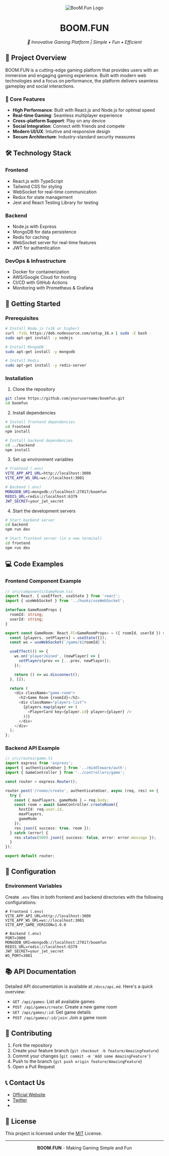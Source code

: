 <div align="center">
  
![BooM.Fun Logo](boomfun-logo.jpg)
  
# BOOM.FUN

_🚀 Innovative Gaming Platform | Simple • Fun • Efficient_

</div>

## 📖 Project Overview

BOOM.FUN is a cutting-edge gaming platform that provides users with an immersive and engaging gaming experience. Built with modern web technologies and a focus on performance, the platform delivers seamless gameplay and social interactions.

### 🎯 Core Features

- **High Performance**: Built with React.js and Node.js for optimal speed
- **Real-time Gaming**: Seamless multiplayer experience
- **Cross-platform Support**: Play on any device
- **Social Integration**: Connect with friends and compete
- **Modern UI/UX**: Intuitive and responsive design
- **Secure Architecture**: Industry-standard security measures

## 🛠 Technology Stack

### Frontend
- React.js with TypeScript
- Tailwind CSS for styling
- WebSocket for real-time communication
- Redux for state management
- Jest and React Testing Library for testing

### Backend
- Node.js with Express
- MongoDB for data persistence
- Redis for caching
- WebSocket server for real-time features
- JWT for authentication

### DevOps & Infrastructure
- Docker for containerization
- AWS/Google Cloud for hosting
- CI/CD with GitHub Actions
- Monitoring with Prometheus & Grafana

## 🚀 Getting Started

### Prerequisites
```bash
# Install Node.js (v16 or higher)
curl -fsSL https://deb.nodesource.com/setup_16.x | sudo -E bash -
sudo apt-get install -y nodejs

# Install MongoDB
sudo apt-get install -y mongodb

# Install Redis
sudo apt-get install -y redis-server
```

### Installation

1. Clone the repository
```bash
git clone https://github.com/yourusername/boomfun.git
cd boomfun
```

2. Install dependencies
```bash
# Install frontend dependencies
cd frontend
npm install

# Install backend dependencies
cd ../backend
npm install
```

3. Set up environment variables
```bash
# Frontend (.env)
VITE_APP_API_URL=http://localhost:3000
VITE_APP_WS_URL=ws://localhost:3001

# Backend (.env)
MONGODB_URI=mongodb://localhost:27017/boomfun
REDIS_URL=redis://localhost:6379
JWT_SECRET=your_jwt_secret
```

4. Start the development servers
```bash
# Start backend server
cd backend
npm run dev

# Start frontend server (in a new terminal)
cd frontend
npm run dev
```

## 💻 Code Examples

### Frontend Component Example
```typescript
// src/components/GameRoom.tsx
import React, { useEffect, useState } from 'react';
import { useWebSocket } from '../hooks/useWebSocket';

interface GameRoomProps {
  roomId: string;
  userId: string;
}

export const GameRoom: React.FC<GameRoomProps> = ({ roomId, userId }) => {
  const [players, setPlayers] = useState([]);
  const ws = useWebSocket(`/game/${roomId}`);

  useEffect(() => {
    ws.on('playerJoined', (newPlayer) => {
      setPlayers(prev => [...prev, newPlayer]);
    });

    return () => ws.disconnect();
  }, []);

  return (
    <div className="game-room">
      <h2>Game Room {roomId}</h2>
      <div className="players-list">
        {players.map(player => (
          <PlayerCard key={player.id} player={player} />
        ))}
      </div>
    </div>
  );
};
```

### Backend API Example
```typescript
// src/routes/game.ts
import express from 'express';
import { authenticateUser } from '../middleware/auth';
import { GameController } from '../controllers/game';

const router = express.Router();

router.post('/rooms/create', authenticateUser, async (req, res) => {
  try {
    const { maxPlayers, gameMode } = req.body;
    const room = await GameController.createRoom({
      hostId: req.user.id,
      maxPlayers,
      gameMode
    });
    res.json({ success: true, room });
  } catch (error) {
    res.status(500).json({ success: false, error: error.message });
  }
});

export default router;
```

## 🔧 Configuration

### Environment Variables

Create `.env` files in both frontend and backend directories with the following configurations:

```env
# Frontend (.env)
VITE_APP_API_URL=http://localhost:3000
VITE_APP_WS_URL=ws://localhost:3001
VITE_APP_GAME_VERSION=1.0.0

# Backend (.env)
PORT=3000
MONGODB_URI=mongodb://localhost:27017/boomfun
REDIS_URL=redis://localhost:6379
JWT_SECRET=your_jwt_secret
WS_PORT=3001
```

## 📚 API Documentation

Detailed API documentation is available at `/docs/api.md`. Here's a quick overview:

- `GET /api/games`: List all available games
- `POST /api/games/create`: Create a new game room
- `GET /api/games/:id`: Get game details
- `POST /api/games/:id/join`: Join a game room

## 🤝 Contributing

1. Fork the repository
2. Create your feature branch (`git checkout -b feature/AmazingFeature`)
3. Commit your changes (`git commit -m 'Add some AmazingFeature'`)
4. Push to the branch (`git push origin feature/AmazingFeature`)
5. Open a Pull Request

## 📞 Contact Us

- [Official Website](https://boomfun.fun)
- [Twitter](https://x.com/BoomFunSOL)
-

## 📄 License

This project is licensed under the [MIT](LICENSE) License.

---

<div align="center">

**BOOM.FUN** - Making Gaming Simple and Fun

</div>
